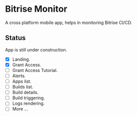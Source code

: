 # Bitrise Monitor

A cross platform mobile app, helps in monitoring Bitrise CI/CD.

## Status

App is still under construction.

- [x] Landing.
- [x] Grant Access.
- [ ] Grant Access Tutorial.
- [ ] Alerts.
- [ ] Apps list.
- [ ] Builds list.
- [ ] Build details.
- [ ] Build triggering.
- [ ] Logs rendering.
- [ ] More ...